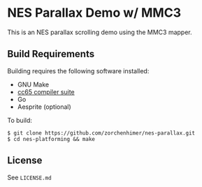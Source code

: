 # NES Parallax Demo w/ MMC3

This is an NES parallax scrolling demo using the MMC3 mapper.

## Build Requirements

Building requires the following software installed:

- GNU Make
- [cc65 compiler suite](https://github.com/cc65/cc65)
- Go
- Aesprite (optional)

To build:

    $ git clone https://github.com/zorchenhimer/nes-parallax.git
    $ cd nes-platforming && make

## License

See `LICENSE.md`

